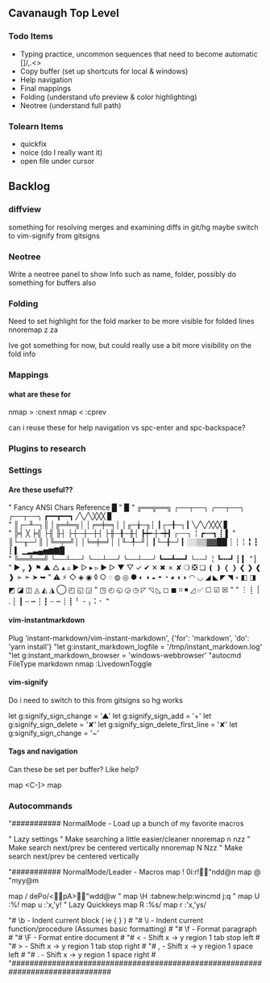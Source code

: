 ## Cavanaugh Top Level

### Todo Items

- Typing practice, uncommon sequences that need to become automatic []\/,.<>
- Copy buffer (set up shortcuts for local & windows)
- Help navigation
- Final mappings
- Folding (understand ufo preview & color highlighting)
- Neotree (understand full path)

### Tolearn Items

- quickfix
- noice (do I really want it)
- open file under cursor

## Backlog

### diffview

something for resolving merges and examining diffs in git/hg
maybe switch to vim-signify from gitsigns

### Neotree

Write a neotree panel to show Info such as name, folder, possibly do something for buffers also

### Folding

Need to set highlight for the fold marker to be more visible for folded lines
nnoremap z<space><space> za

Ive got something for now, but could really use a bit more visibility on the fold info

### Mappings

#### what are these for

nmap > :cnext
nmap < :cprev

can i reuse these for help navigation vs spc-enter and spc-backspace?

### Plugins to research

### Settings

#### Are these useful??

" Fancy ANSI Chars Reference █
" ▉
" ╔══╦══╗ ┌──┬──┐ ╭──┬──╮ ╭──┬──╮ ┏━━┳━━┓ ╱╲╱╲╳╳╳ ▊  
" ║┌─╨─┐║ │╔═╧═╗│ │╒═╪═╕│ │╓─╁─╖│ ┃┌─╂─┐┃ ╲╱╲╱╳╳╳ ▋  
" ╠╡ ╳ ╞╣ ├╢ ╟┤ ├┼─┼─┼┤ ├╫─╂─╫┤ ┣┿╾┼╼┿┫ ┌┄┄┐ ╎ ┏┅┅┓ ┋ ▌
" ║└─╥─┘║ │╚═╤═╝│ │╘═╪═╛│ │╙─╀─╜│ ┃└─╂─┘┃ ░░▒▒▓▓██ ┊ ┆ ╎ ╏ ┇ ┋ ▍ ▁▂▃▄▅▆▇█  
" ╚══╩══╝ └──┴──┘ ╰──┴──╯ ╰──┴──╯ ┗━━┻━━┛ └╌╌┘ ╎ ┗╍╍┛ ┋ ▎
" ▏
" ▶  ❱ ⚑ ▲ △ ▴ ▵ ▶ ▷ ▸ ▹ ► ▻ ▼ ▽ ✓ ✔ ✕ ✖ ✗ ✘ ❍ ❎ ❏ ❪ ❫ ❬ ❭ ❮ ❯ ❰ ❱ ➢ ➣ ➤ ➥
" ⚠ ⚡ ◇ ◈ ◉ ◊ ○ ◌ ◍ ◎ ● ◐ ◑ ◒ ◓ ◔ ◕ ◖ ◗ ◠ ◡ ◢ ◣ ◤ ◥ ◦ ◧ ◨ ◩ ◪ ◫ ◬ ◭ ◮ ◯ ◰ ◱ ◲
" ◳ ◴ ◵ ◶ ◷ ◸ ◹ ◺ ◻ ◼ ◽ ◾ ◿ ✅ ☐ ☑ ☒
"
" ︙ ⡇ | . │ ┃ ┄ ┅ ┆ ┇ ┈ ┉ ┊ ┋ ╵ ╶ ╷ ⠅⠂
"

#### vim-instantmarkdown

Plug 'instant-markdown/vim-instant-markdown', {'for': 'markdown', 'do': 'yarn install'}
"let g:instant_markdown_logfile = '/tmp/instant_markdown.log'
"let g:instant_markdown_browser = 'windows-webbrowser'
"autocmd FileType markdown nmap <F8> :LivedownToggle<CR>

#### vim-signify

Do i need to switch to this from gitsigns so hg works

let g:signify_sign_change = '▲'
let g:signify_sign_add = '+'
let g:signify_sign_delete = '✘'
let g:signify_sign_delete_first_line = '✘'
let g:signify_sign_change = '~'

#### Tags and navigation

Can these be set per buffer? Like help?

map <Space><Return> <C-]>
map <Space><BS> <C-T>

### Autocommands

"########### NormalMode - Load up a bunch of my favorite macros

" Lazy settings
" Make searching a little easier/cleaner
nnoremap <silent> n nzz " Make search next/prev be centered vertically
nnoremap <silent> N Nzz " Make search next/prev be centered vertically

"########### NormalMode/Leader - Macros
map <leader>! 0i:r!"ndd@n
map <leader>@ "myy@m

map <silent> \/ dePo/\<pA\>"wdd@w
"
map <silent> \H :tabnew<CR>:help<CR>:wincmd j<CR>:q<CR>
"
map <leader>U :%!
map <leader>u :'x,'y!
" Lazy Quickkeys
map <leader>R :%s/
map <leader>r :'x,'ys/

"# \b - Indent current block ( ie { } ) #
"# \i - Indent current function/procedure (Assumes basic formatting) #
"# \f - Format paragraph #
"# \F - Format entire document #
"# \< - Shift x -> y region 1 tab stop left #
"# \> - Shift x -> y region 1 tab stop right #
"# \, - Shift x -> y region 1 space left #
"# \. - Shift x -> y region 1 space right #
"###############################################################################
